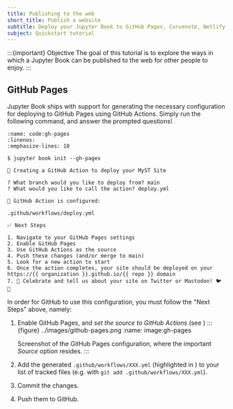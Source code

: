 ```yaml
---
title: Publishing to the web
short_title: Publish a website
subtitle: Deploy your Jupyter Book to GitHub Pages, Curvenote, Netlify, and many other services.
subject: Quickstart tutorial
---
```


:::{important} Objective
The goal of this tutorial is to explore the ways in which a Jupyter Book can be published to the web for other people to enjoy.
:::

## GitHub Pages

Jupyter Book ships with support for generating the necessary configuration for deploying to GitHub Pages using GitHub Actions. Simply run the following command, and answer the prompted questions!

```{code} shell
:name: code:gh-pages
:linenos:
:emphasize-lines: 10

$ jupyter book init --gh-pages

📝 Creating a GitHub Action to deploy your MyST Site

? What branch would you like to deploy from? main
? What would you like to call the action? deploy.yml

🎉 GitHub Action is configured:

.github/workflows/deploy.yml

✅ Next Steps

1. Navigate to your GitHub Pages settings
2. Enable GitHub Pages
3. Use GitHub Actions as the source
4. Push these changes (and/or merge to main)
5. Look for a new action to start
6. Once the action completes, your site should be deployed on your https://{{ organization }}.github.io/{{ repo }} domain
7. 🎉 Celebrate and tell us about your site on Twitter or Mastodon! 🐦 🐘
```

In order for GitHub to use this configuration, you must follow the "Next Steps" above, namely:

1. Enable GitHub Pages, and _set the source to GitHub Actions_ (see [](#image:gh-pages))
   :::{figure} ../images/github-pages.png
   :name: image:gh-pages

   Screenshot of the GitHub Pages configuration, where the important _Source_ option resides.
   :::

2. Add the generated `.github/workflows/XXX.yml` (highlighted in [](#code:gh-pages)) to your list of tracked files (e.g. with `git add .github/workflows/XXX.yml`).
3. Commit the changes.
4. Push them to GitHub.
